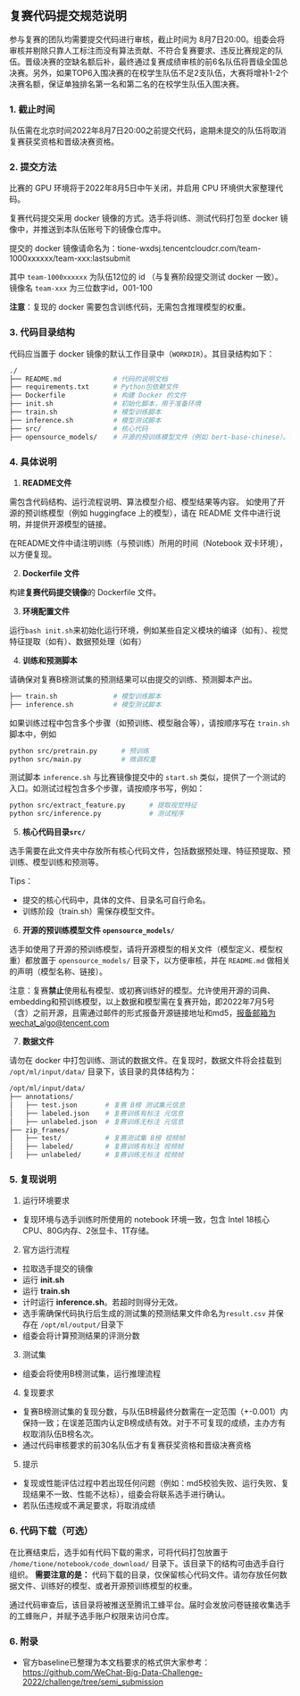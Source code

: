 ## 复赛代码提交规范说明

参与复赛的团队均需要提交代码进行审核，截止时间为 8月7日20:00。组委会将审核并剔除只靠人工标注而没有算法贡献、不符合复赛要求、违反比赛规定的队伍。晋级决赛的空缺名额后补，最终通过复赛成绩审核的前6名队伍将晋级全国总决赛。另外，如果TOP6入围决赛的在校学生队伍不足2支队伍，大赛将增补1-2个决赛名额，保证单独排名第一名和第二名的在校学生队伍入围决赛。

### 1. 截止时间

队伍需在北京时间2022年8月7日20:00之前提交代码，逾期未提交的队伍将取消复赛获奖资格和晋级决赛资格。

### 2. 提交方法

比赛的 GPU 环境将于2022年8月5日中午关闭，并启用 CPU 环境供大家整理代码。

复赛代码提交采用 docker 镜像的方式。选手将训练、测试代码打包至 docker 镜像中，并推送到本队伍账号下的镜像仓库中。

提交的 docker 镜像请命名为：tione-wxdsj.tencentcloudcr.com/team-1000xxxxxx/team-xxx:lastsubmit

其中 `team-1000xxxxxx` 为队伍12位的 id （与复赛阶段提交测试 docker 一致）。
镜像名 `team-xxx` 为三位数字id，001-100

**注意**：复现的 docker 需要包含训练代码，无需包含推理模型的权重。

### 3. 代码目录结构

代码应当置于 docker 镜像的默认工作目录中（`WORKDIR`）。其目录结构如下：

```bash
./
├── README.md             # 代码的说明文档
├── requirements.txt      # Python包依赖文件 
├── Dockerfile            # 构建 Docker 的文件
├── init.sh               # 初始化脚本，用于准备环境
├── train.sh              # 模型训练脚本
├── inference.sh          # 模型测试脚本 
├── src/                  # 核心代码
├── opensource_models/    # 开源的预训练模型文件（例如 bert-base-chinese）。请将权重一并打包进 docker。
```

### 4. 具体说明

1. **README文件**

  需包含代码结构、运行流程说明、算法模型介绍、模型结果等内容。
  如使用了开源的预训练模型（例如 huggingface 上的模型），请在 README 文件中进行说明，并提供开源模型的链接。
  
  在README文件中请注明训练（与预训练）所用的时间（Notebook 双卡环境），以方便复现。

2. **Dockerfile 文件**
  
  构建**复赛代码提交镜像**的 Dockerfile 文件。

3. **环境配置文件**

  运行`bash init.sh`来初始化运行环境，例如某些自定义模块的编译（如有）、视觉特征提取（如有）、数据预处理（如有）

4. **训练和预测脚本** 
  
  请确保对复赛B榜测试集的预测结果可以由提交的训练、预测脚本产出。
  ```bash
  ├── train.sh              # 模型训练脚本
  ├── inference.sh          # 模型测试脚本 
  ```

  如果训练过程中包含多个步骤（如预训练、模型融合等），请按顺序写在 `train.sh` 脚本中，例如
  ```bash
  python src/pretrain.py      # 预训练
  python src/main.py          # 微调权重
  ```
 
 测试脚本 `inference.sh` 与比赛镜像提交中的 `start.sh` 类似，提供了一个测试的入口。如测试过程包含多个步骤，请按顺序书写，例如：
  ```bash
  python src/extract_feature.py      # 提取视觉特征
  python src/inference.py            # 测试程序
  ```


5. **核心代码目录`src/`**
  
  选手需要在此文件夹中存放所有核心代码文件，包括数据预处理、特征预提取、预训练、模型训练和预测等。

  Tips：
  * 提交的核心代码中，具体的文件、目录名可自行命名。
  * 训练阶段（train.sh）需保存模型文件。

6. **开源的预训练模型文件 `opensource_models/`**
  
  选手如使用了开源的预训练模型，请将开源模型的相关文件（模型定义、模型权重）都放置于 `opensource_models/` 目录下，以方便审核，并在 `README.md` 做相关的声明（模型名称、链接）。
  
  注意：复赛**禁止**使用私有模型、或初赛训练好的模型。允许使用开源的词典、embedding和预训练模型，以上数据和模型需在复赛开始，即2022年7月5号（含）之前开源，且需通过邮件的形式报备开源链接地址和md5，报备邮箱为wechat_algo@tencent.com

7. **数据文件**

  请勿在 docker 中打包训练、测试的数据文件。在复现时，数据文件将会挂载到 `/opt/ml/input/data/` 目录下，该目录的具体结构为：

  ```bash
  /opt/ml/input/data/
  ├── annotations/
  │   ├── test.json       # 复赛 B榜 测试集元信息
  │   ├── labeled.json    # 复赛训练有标注 元信息
  │   ├── unlabeled.json  # 复赛训练无标注 元信息
  ├── zip_frames/
  │   ├── test/           # 复赛测试集 B榜 视频帧
  │   ├── labeled/        # 复赛训练有标注 视频帧
  │   ├── unlabeled/      # 复赛训练无标注 视频帧
  ```

### 5. 复现说明

1. 运行环境要求
  * 复现环境与选手训练时所使用的 notebook 环境一致，包含 Intel 18核心CPU、80G内存、2张显卡、1T存储。
2. 官方运行流程
  * 拉取选手提交的镜像
  * 运行 **init.sh**
  * 运行 **train.sh**
  * 计时运行 **inference.sh**。若超时则得分无效。
  * 选手需确保代码执行后生成的测试集的预测结果文件命名为`result.csv` 并保存在 `/opt/ml/output/`目录下
  * 组委会将计算预测结果的评测分数
3. 测试集
  * 组委会将使用B榜测试集，运行推理流程
4. 复现要求
  * 复赛B榜测试集的复现分数，与队伍B榜最终分数需在一定范围（+-0.001）内保持一致；在误差范围内认定B榜成绩有效。对于不可复现的成绩，主办方有权取消队伍B榜名次。
  * 通过代码审核要求的前30名队伍才有复赛获奖资格和晋级决赛资格
5. 提示
  * 复现或性能评估过程中若出现任何问题（例如：md5校验失败、运行失败、复现结果不一致、性能不达标），组委会将联系选手进行确认。
  * 若队伍违规或不满足要求，将取消成绩

### 6. 代码下载（可选）

在比赛结束后，选手如有代码下载的需求，可将代码打包放置于 `/home/tione/notebook/code_download/` 目录下。该目录下的结构可由选手自行组织。
**需要注意的是：** 代码下载的目录，仅保留核心代码文件。请勿存放任何数据文件、训练好的模型、或者开源预训练模型的权重。

通过代码审查后，该目录将被推送至腾讯工蜂平台。届时会发放问卷链接收集选手的工蜂账户，并赋予选手账户权限来访问仓库。

### 6. 附录
* 官方baseline已整理为本文档要求的格式供大家参考：https://github.com/WeChat-Big-Data-Challenge-2022/challenge/tree/semi_submission
